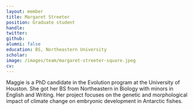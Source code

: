 ```yaml
---
layout: member
title: Margaret Streeter
position: Graduate student
handle:
twitter:
github:
alumni: false
education: BS, Northeastern University
scholar:
image: /images/team/margaret-streeter-square.jpeg
cv:
---
```


Maggie is a PhD candidate in the Evolution program at the University of Houston. She got her BS from Northeastern in Biology with minors in English and Writing. Her project focuses on the genetic and morphological impact of climate change on embryonic development in Antarctic fishes.
